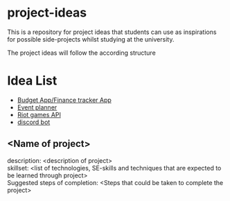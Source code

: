 # project-ideas
This is a repository for project ideas that students can use as inspirations for possible side-projects whilst studying at the university.

The project ideas will follow the according structure

# Idea List
- [Budget App/Finance tracker App](./mobile/Budget%20app/)
- [Event planner](./mobile/Campus%20Event%20Planner/)
- [Riot games API](./riotgames-API/)
- [discord bot](./server-apps/discordbot/)


## <Name of project\>
description: <description of project\> <br>
skillset: <list of technologies, SE-skills and techniques that are expected to be learned through project\> <br>
Suggested steps of completion: <Steps that could be taken to complete the project\><br>

